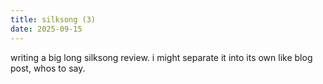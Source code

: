 ```yaml
---
title: silksong (3)
date: 2025-09-15
---
```


writing a big long silksong review. i might separate it into its own like blog post, whos to say.